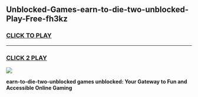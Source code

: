 
## Unblocked-Games-earn-to-die-two-unblocked-Play-Free-fh3kz
<h3>
<a href="https://premium76.site?title=earn-to-die-two-unblocked&ref=19M">CLICK TO PLAY</a></h3>
<hr>

<h3>
<a href="https://premium76.site?title=earn-to-die-two-unblocked&ref=19M">CLICK 2 PLAY</a>
  
</h3>

<a href="https://premium76.site?title=earn-to-die-two-unblocked&ref=19M"><img src="https://clearcache.store/games.png"></a>


**earn-to-die-two-unblocked games unblocked: Your Gateway to Fun and Accessible Online Gaming**
